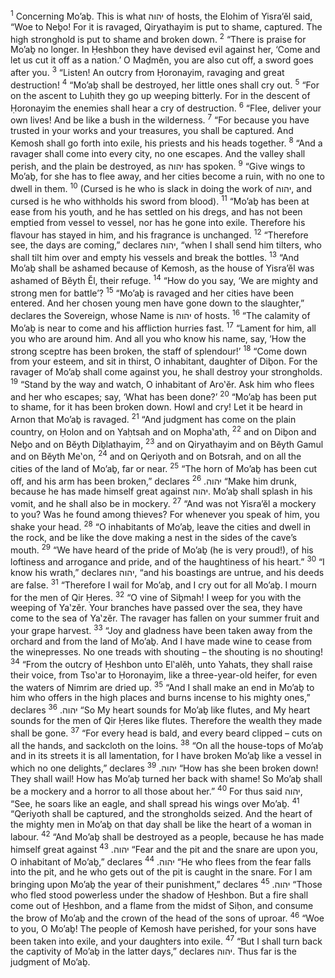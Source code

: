 <sup>1</sup> Concerning Mo’aḇ. This is what יהוה of hosts, the Elohim of Yisra’ĕl said, “Woe to Neḇo! For it is ravaged, Qiryathayim is put to shame, captured. The high stronghold is put to shame and broken down.
<sup>2</sup> “There is praise for Mo’aḇ no longer. In Ḥeshbon they have devised evil against her, ‘Come and let us cut it off as a nation.’ O Maḏmĕn, you are also cut off, a sword goes after you.
<sup>3</sup> “Listen! An outcry from Ḥoronayim, ravaging and great destruction!
<sup>4</sup> “Mo’aḇ shall be destroyed, her little ones shall cry out.
<sup>5</sup> “For on the ascent to Luḥith they go up weeping bitterly. For in the descent of Ḥoronayim the enemies shall hear a cry of destruction.
<sup>6</sup> “Flee, deliver your own lives! And be like a bush in the wilderness.
<sup>7</sup> “For because you have trusted in your works and your treasures, you shall be captured. And Kemosh shall go forth into exile, his priests and his heads together.
<sup>8</sup> “And a ravager shall come into every city, no one escapes. And the valley shall perish, and the plain be destroyed, as יהוה has spoken.
<sup>9</sup> “Give wings to Mo’aḇ, for she has to flee away, and her cities become a ruin, with no one to dwell in them.
<sup>10</sup> (Cursed is he who is slack in doing the work of יהוה, and cursed is he who withholds his sword from blood).
<sup>11</sup> “Mo’aḇ has been at ease from his youth, and he has settled on his dregs, and has not been emptied from vessel to vessel, nor has he gone into exile. Therefore his flavour has stayed in him, and his fragrance is unchanged.
<sup>12</sup> “Therefore see, the days are coming,” declares יהוה, “when I shall send him tilters, who shall tilt him over and empty his vessels and break the bottles.
<sup>13</sup> “And Mo’aḇ shall be ashamed because of Kemosh, as the house of Yisra’ĕl was ashamed of Bĕyth Ĕl, their refuge.
<sup>14</sup> “How do you say, ‘We are mighty and strong men for battle’?
<sup>15</sup> “Mo’aḇ is ravaged and her cities have been entered. And her chosen young men have gone down to the slaughter,” declares the Sovereign, whose Name is יהוה of hosts.
<sup>16</sup> “The calamity of Mo’aḇ is near to come and his affliction hurries fast.
<sup>17</sup> “Lament for him, all you who are around him. And all you who know his name, say, ‘How the strong sceptre has been broken, the staff of splendour!’
<sup>18</sup> “Come down from your esteem, and sit in thirst, O inhabitant, daughter of Diḇon. For the ravager of Mo’aḇ shall come against you, he shall destroy your strongholds.
<sup>19</sup> “Stand by the way and watch, O inhabitant of Aro‛ĕr. Ask him who flees and her who escapes; say, ‘What has been done?’
<sup>20</sup> “Mo’aḇ has been put to shame, for it has been broken down. Howl and cry! Let it be heard in Arnon that Mo’aḇ is ravaged.
<sup>21</sup> “And judgment has come on the plain country, on Ḥolon and on Yaḥtsah and on Mopha‛ath,
<sup>22</sup> and on Diḇon and Neḇo and on Bĕyth Diḇlathayim,
<sup>23</sup> and on Qiryathayim and on Bĕyth Gamul and on Bĕyth Me‛on,
<sup>24</sup> and on Qeriyoth and on Botsrah, and on all the cities of the land of Mo’aḇ, far or near.
<sup>25</sup> “The horn of Mo’aḇ has been cut off, and his arm has been broken,” declares יהוה.
<sup>26</sup> “Make him drunk, because he has made himself great against יהוה. Mo’aḇ shall splash in his vomit, and he shall also be in mockery.
<sup>27</sup> “And was not Yisra’ĕl a mockery to you? Was he found among thieves? For whenever you speak of him, you shake your head.
<sup>28</sup> “O inhabitants of Mo’aḇ, leave the cities and dwell in the rock, and be like the dove making a nest in the sides of the cave’s mouth.
<sup>29</sup> “We have heard of the pride of Mo’aḇ (he is very proud!), of his loftiness and arrogance and pride, and of the haughtiness of his heart.”
<sup>30</sup> “I know his wrath,” declares יהוה, “and his boastings are untrue, and his deeds are false.
<sup>31</sup> “Therefore I wail for Mo’aḇ, and I cry out for all Mo’aḇ. I mourn for the men of Qir Ḥeres.
<sup>32</sup> “O vine of Siḇmah! I weep for you with the weeping of Ya‛zĕr. Your branches have passed over the sea, they have come to the sea of Ya‛zĕr. The ravager has fallen on your summer fruit and your grape harvest.
<sup>33</sup> “Joy and gladness have been taken away from the orchard and from the land of Mo’aḇ. And I have made wine to cease from the winepresses. No one treads with shouting – the shouting is no shouting!
<sup>34</sup> “From the outcry of Ḥeshbon unto El‛alĕh, unto Yahats, they shall raise their voice, from Tso‛ar to Ḥoronayim, like a three-year-old heifer, for even the waters of Nimrim are dried up.
<sup>35</sup> “And I shall make an end in Mo’aḇ to him who offers in the high places and burns incense to his mighty ones,” declares יהוה.
<sup>36</sup> “So My heart sounds for Mo’aḇ like flutes, and My heart sounds for the men of Qir Ḥeres like flutes. Therefore the wealth they made shall be gone.
<sup>37</sup> “For every head is bald, and every beard clipped – cuts on all the hands, and sackcloth on the loins.
<sup>38</sup> “On all the house-tops of Mo’aḇ and in its streets it is all lamentation, for I have broken Mo’aḇ like a vessel in which no one delights,” declares יהוה.
<sup>39</sup> “How has she been broken down! They shall wail! How has Mo’aḇ turned her back with shame! So Mo’aḇ shall be a mockery and a horror to all those about her.”
<sup>40</sup> For thus said יהוה, “See, he soars like an eagle, and shall spread his wings over Mo’aḇ.
<sup>41</sup> “Qeriyoth shall be captured, and the strongholds seized. And the heart of the mighty men in Mo’aḇ on that day shall be like the heart of a woman in labour.
<sup>42</sup> “And Mo’aḇ shall be destroyed as a people, because he has made himself great against יהוה.
<sup>43</sup> “Fear and the pit and the snare are upon you, O inhabitant of Mo’aḇ,” declares יהוה.
<sup>44</sup> “He who flees from the fear falls into the pit, and he who gets out of the pit is caught in the snare. For I am bringing upon Mo’aḇ the year of their punishment,” declares יהוה.
<sup>45</sup> “Those who fled stood powerless under the shadow of Ḥeshbon. But a fire shall come out of Ḥeshbon, and a flame from the midst of Siḥon, and consume the brow of Mo’aḇ and the crown of the head of the sons of uproar.
<sup>46</sup> “Woe to you, O Mo’aḇ! The people of Kemosh have perished, for your sons have been taken into exile, and your daughters into exile.
<sup>47</sup> “But I shall turn back the captivity of Mo’aḇ in the latter days,” declares יהוה. Thus far is the judgment of Mo’aḇ.
